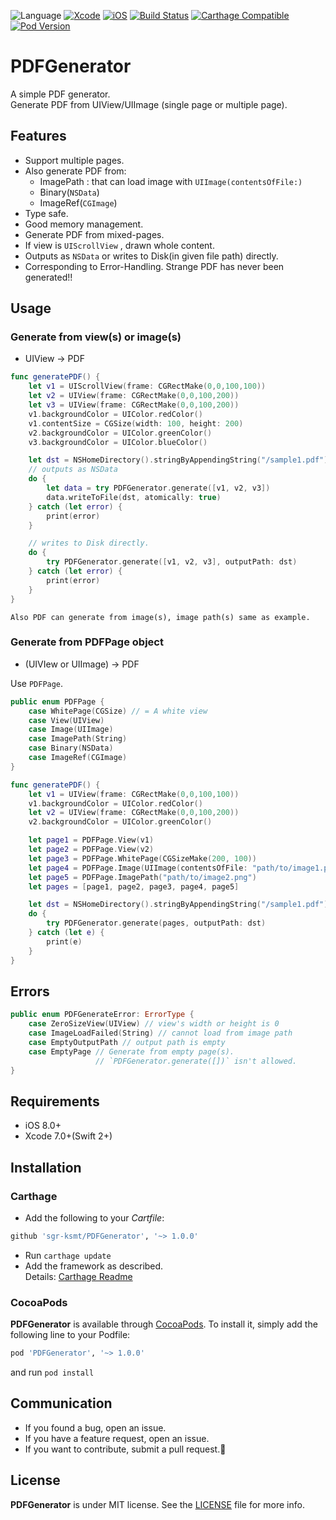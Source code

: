 ![Language](https://img.shields.io/badge/language-Swift%202%2B-orange.svg)
[![Xcode](https://img.shields.io/badge/Xcode-7.0%2B-brightgreen.svg?style=flat)]()
[![iOS](https://img.shields.io/badge/iOS-8.0%2B-brightgreen.svg?style=flat)]()
[![Build Status](https://travis-ci.org/sgr-ksmt/PDFGenerator.svg?branch=master)](https://travis-ci.org/sgr-ksmt/PDFGenerator)
[![Carthage Compatible](https://img.shields.io/badge/Carthage-compatible-4BC51D.svg?style=flat)](https://github.com/Carthage/Carthage)
[![Pod Version](https://img.shields.io/cocoapods/v/PDFGenerator.svg?style=flat)](http://cocoapods.org/pods/PDFGenerator)

# PDFGenerator
A simple PDF generator.  
Generate PDF from UIView/UIImage (single page or multiple page).

## Features
- Support multiple pages.
- Also generate PDF from:
    - ImagePath : that can load image with `UIImage(contentsOfFile:)`
    - Binary(`NSData`)
    - ImageRef(`CGImage`)
- Type safe.
- Good memory management.
- Generate PDF from mixed-pages.
- If view is `UIScrollView` , drawn whole content.
- Outputs as `NSData` or writes to Disk(in given file path) directly.
- Corresponding to Error-Handling. Strange PDF has never been generated!!

## Usage

### Generate from view(s) or image(s)
- UIView → PDF

```swift
func generatePDF() {
    let v1 = UIScrollView(frame: CGRectMake(0,0,100,100))
    let v2 = UIView(frame: CGRectMake(0,0,100,200))
    let v3 = UIView(frame: CGRectMake(0,0,100,200))
    v1.backgroundColor = UIColor.redColor()
    v1.contentSize = CGSize(width: 100, height: 200)
    v2.backgroundColor = UIColor.greenColor()
    v3.backgroundColor = UIColor.blueColor()

    let dst = NSHomeDirectory().stringByAppendingString("/sample1.pdf")
    // outputs as NSData
    do {
        let data = try PDFGenerator.generate([v1, v2, v3])
        data.writeToFile(dst, atomically: true)
    } catch (let error) {
        print(error)
    }

    // writes to Disk directly.
    do {
        try PDFGenerator.generate([v1, v2, v3], outputPath: dst)    
    } catch (let error) {
        print(error)
    }
}
```

`Also PDF can generate from image(s), image path(s) same as example.`

### Generate from PDFPage object

- (UIVIew or UIImage) → PDF

Use `PDFPage`.

```swift
public enum PDFPage {
    case WhitePage(CGSize) // = A white view
    case View(UIView)
    case Image(UIImage)
    case ImagePath(String)
    case Binary(NSData)
    case ImageRef(CGImage)
}
```

```swift
func generatePDF() {
    let v1 = UIView(frame: CGRectMake(0,0,100,100))
    v1.backgroundColor = UIColor.redColor()
    let v2 = UIView(frame: CGRectMake(0,0,100,200))
    v2.backgroundColor = UIColor.greenColor()

    let page1 = PDFPage.View(v1)
    let page2 = PDFPage.View(v2)
    let page3 = PDFPage.WhitePage(CGSizeMake(200, 100))
    let page4 = PDFPage.Image(UIImage(contentsOfFile: "path/to/image1.png")!)
    let page5 = PDFPage.ImagePath("path/to/image2.png")
    let pages = [page1, page2, page3, page4, page5]

    let dst = NSHomeDirectory().stringByAppendingString("/sample1.pdf")
    do {
        try PDFGenerator.generate(pages, outputPath: dst)
    } catch (let e) {
        print(e)
    }
}
```

## Errors

```swift
public enum PDFGenerateError: ErrorType {
    case ZeroSizeView(UIView) // view's width or height is 0
    case ImageLoadFailed(String) // cannot load from image path
    case EmptyOutputPath // output path is empty
    case EmptyPage // Generate from empty page(s).
                   // `PDFGenerator.generate([])` isn't allowed.
}
```


## Requirements
- iOS 8.0+
- Xcode 7.0+(Swift 2+)

## Installation

### Carthage

- Add the following to your *Cartfile*:

```bash
github 'sgr-ksmt/PDFGenerator', '~> 1.0.0'
```

- Run `carthage update`
- Add the framework as described.
<br> Details: [Carthage Readme](https://github.com/Carthage/Carthage#adding-frameworks-to-an-application)


### CocoaPods

**PDFGenerator** is available through [CocoaPods](http://cocoapods.org). To install
it, simply add the following line to your Podfile:

```ruby
pod 'PDFGenerator', '~> 1.0.0'
```

and run `pod install`


## Communication
- If you found a bug, open an issue.
- If you have a feature request, open an issue.
- If you want to contribute, submit a pull request.:muscle:

## License

**PDFGenerator** is under MIT license. See the [LICENSE](LICENSE) file for more info.